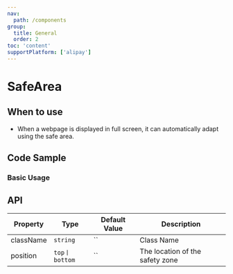 ```yaml
---
nav:
  path: /components
group:
  title: General
  order: 2
toc: 'content'
supportPlatform: ['alipay']
---
```


# SafeArea

## When to use

- When a webpage is displayed in full screen, it can automatically adapt using the safe area.

## Code Sample

### Basic Usage

<code src="../../demo/pages/SafeArea/index"></code>

## API

| Property  | Type           | Default Value | Description|
|-----------|----------------|--------------| ---------------------- |
| className | `string`       | ``           | Class Name |
| position  | `top丨bottom`        | ``             | The location of the safety zone        |
